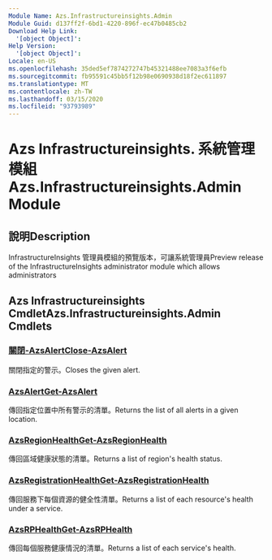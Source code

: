 ```yaml
---
Module Name: Azs.Infrastructureinsights.Admin
Module Guid: d137ff2f-6bd1-4220-896f-ec47b0485cb2
Download Help Link:
  '[object Object]': 
Help Version:
  '[object Object]': 
Locale: en-US
ms.openlocfilehash: 35ded5ef7874272747b45321488ee7083a3f6efb
ms.sourcegitcommit: fb95591c45bb5f12b98e0690938d18f2ec611897
ms.translationtype: MT
ms.contentlocale: zh-TW
ms.lasthandoff: 03/15/2020
ms.locfileid: "93793989"
---
```

# <span data-ttu-id="de7a4-101">Azs Infrastructureinsights. 系統管理模組</span><span class="sxs-lookup"><span data-stu-id="de7a4-101">Azs.Infrastructureinsights.Admin Module</span></span>
## <span data-ttu-id="de7a4-102">說明</span><span class="sxs-lookup"><span data-stu-id="de7a4-102">Description</span></span>
<span data-ttu-id="de7a4-103">InfrastructureInsights 管理員模組的預覽版本，可讓系統管理員</span><span class="sxs-lookup"><span data-stu-id="de7a4-103">Preview release of the InfrastructureInsights administrator module which allows administrators</span></span>  

## <span data-ttu-id="de7a4-104">Azs Infrastructureinsights Cmdlet</span><span class="sxs-lookup"><span data-stu-id="de7a4-104">Azs.Infrastructureinsights.Admin Cmdlets</span></span>
### [<span data-ttu-id="de7a4-105">關閉-AzsAlert</span><span class="sxs-lookup"><span data-stu-id="de7a4-105">Close-AzsAlert</span></span>](Close-AzsAlert.md)
<span data-ttu-id="de7a4-106">關閉指定的警示。</span><span class="sxs-lookup"><span data-stu-id="de7a4-106">Closes the given alert.</span></span>

### [<span data-ttu-id="de7a4-107">AzsAlert</span><span class="sxs-lookup"><span data-stu-id="de7a4-107">Get-AzsAlert</span></span>](Get-AzsAlert.md)
<span data-ttu-id="de7a4-108">傳回指定位置中所有警示的清單。</span><span class="sxs-lookup"><span data-stu-id="de7a4-108">Returns the list of all alerts in a given location.</span></span>

### [<span data-ttu-id="de7a4-109">AzsRegionHealth</span><span class="sxs-lookup"><span data-stu-id="de7a4-109">Get-AzsRegionHealth</span></span>](Get-AzsRegionHealth.md)
<span data-ttu-id="de7a4-110">傳回區域健康狀態的清單。</span><span class="sxs-lookup"><span data-stu-id="de7a4-110">Returns a list of region's health status.</span></span>

### [<span data-ttu-id="de7a4-111">AzsRegistrationHealth</span><span class="sxs-lookup"><span data-stu-id="de7a4-111">Get-AzsRegistrationHealth</span></span>](Get-AzsRegistrationHealth.md)
<span data-ttu-id="de7a4-112">傳回服務下每個資源的健全性清單。</span><span class="sxs-lookup"><span data-stu-id="de7a4-112">Returns a list of each resource's health under a service.</span></span>

### [<span data-ttu-id="de7a4-113">AzsRPHealth</span><span class="sxs-lookup"><span data-stu-id="de7a4-113">Get-AzsRPHealth</span></span>](Get-AzsRPHealth.md)
<span data-ttu-id="de7a4-114">傳回每個服務健康情況的清單。</span><span class="sxs-lookup"><span data-stu-id="de7a4-114">Returns a list of each service's health.</span></span>

